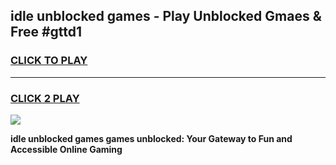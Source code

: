 
## idle unblocked games - Play Unblocked Gmaes & Free #gttd1
<h3>
<a href="https://news.freeplayer.one?title=idle_unblocked_games&ref=03M">CLICK TO PLAY</a></h3>
<hr>

<h3>
<a href="https://news.freeplayer.one?title=idle_unblocked_games&ref=03M">CLICK 2 PLAY</a>
  
</h3>

<a href="https://news.freeplayer.one?title=idle_unblocked_games&ref=03M"><img src="https://clearcache.store/games.png"></a>


**idle unblocked games games unblocked: Your Gateway to Fun and Accessible Online Gaming**
